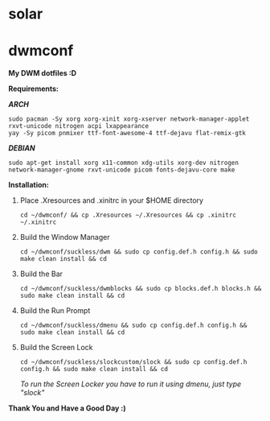 # solar
# dwmconf
**My DWM dotfiles :D**

**Requirements:**

   **_ARCH_**
   
    sudo pacman -Sy xorg xorg-xinit xorg-xserver network-manager-applet rxvt-unicode nitrogen acpi lxappearance
    yay -Sy picom pnmixer ttf-font-awesome-4 ttf-dejavu flat-remix-gtk
    
   **_DEBIAN_**
   
    sudo apt-get install xorg x11-common xdg-utils xorg-dev nitrogen network-manager-gnome rxvt-unicode picom fonts-dejavu-core make
    
 **Installation:**
 1. Place .Xresources and .xinitrc in your $HOME directory 
 
        cd ~/dwmconf/ && cp .Xresources ~/.Xresources && cp .xinitrc ~/.xinitrc
 2. Build the Window Manager
        
        cd ~/dwmconf/suckless/dwm && sudo cp config.def.h config.h && sudo make clean install && cd
 3. Build the Bar       
  
        cd ~/dwmconf/suckless/dwmblocks && sudo cp blocks.def.h blocks.h && sudo make clean install && cd
 4. Build the Run Prompt
 
        cd ~/dwmconf/suckless/dmenu && sudo cp config.def.h config.h && sudo make clean install && cd
 5. Build the Screen Lock
         
        cd ~/dwmconf/suckless/slockcustom/slock && sudo cp config.def.h config.h && sudo make clean install && cd
        
    _To run the Screen Locker you have to run it using dmenu, just type "slock"_
 
 **Thank You and Have a Good Day :)**
